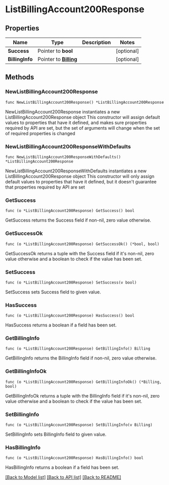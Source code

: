 # ListBillingAccount200Response

## Properties

Name | Type | Description | Notes
------------ | ------------- | ------------- | -------------
**Success** | Pointer to **bool** |  | [optional] 
**BillingInfo** | Pointer to [**Billing**](Billing.md) |  | [optional] 

## Methods

### NewListBillingAccount200Response

`func NewListBillingAccount200Response() *ListBillingAccount200Response`

NewListBillingAccount200Response instantiates a new ListBillingAccount200Response object
This constructor will assign default values to properties that have it defined,
and makes sure properties required by API are set, but the set of arguments
will change when the set of required properties is changed

### NewListBillingAccount200ResponseWithDefaults

`func NewListBillingAccount200ResponseWithDefaults() *ListBillingAccount200Response`

NewListBillingAccount200ResponseWithDefaults instantiates a new ListBillingAccount200Response object
This constructor will only assign default values to properties that have it defined,
but it doesn't guarantee that properties required by API are set

### GetSuccess

`func (o *ListBillingAccount200Response) GetSuccess() bool`

GetSuccess returns the Success field if non-nil, zero value otherwise.

### GetSuccessOk

`func (o *ListBillingAccount200Response) GetSuccessOk() (*bool, bool)`

GetSuccessOk returns a tuple with the Success field if it's non-nil, zero value otherwise
and a boolean to check if the value has been set.

### SetSuccess

`func (o *ListBillingAccount200Response) SetSuccess(v bool)`

SetSuccess sets Success field to given value.

### HasSuccess

`func (o *ListBillingAccount200Response) HasSuccess() bool`

HasSuccess returns a boolean if a field has been set.

### GetBillingInfo

`func (o *ListBillingAccount200Response) GetBillingInfo() Billing`

GetBillingInfo returns the BillingInfo field if non-nil, zero value otherwise.

### GetBillingInfoOk

`func (o *ListBillingAccount200Response) GetBillingInfoOk() (*Billing, bool)`

GetBillingInfoOk returns a tuple with the BillingInfo field if it's non-nil, zero value otherwise
and a boolean to check if the value has been set.

### SetBillingInfo

`func (o *ListBillingAccount200Response) SetBillingInfo(v Billing)`

SetBillingInfo sets BillingInfo field to given value.

### HasBillingInfo

`func (o *ListBillingAccount200Response) HasBillingInfo() bool`

HasBillingInfo returns a boolean if a field has been set.


[[Back to Model list]](../README.md#documentation-for-models) [[Back to API list]](../README.md#documentation-for-api-endpoints) [[Back to README]](../README.md)


